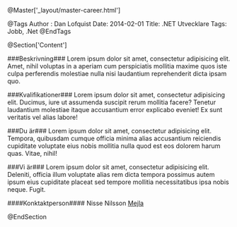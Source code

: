 @Master['_layout/master-career.html']

@Tags
Author : Dan Lofquist
Date: 2014-02-01
Title: .NET Utvecklare
Tags: Jobb, .Net
@EndTags

@Section['Content']

###Beskrivning###
Lorem ipsum dolor sit amet, consectetur adipisicing elit. Amet, nihil voluptas in a aperiam cum perspiciatis mollitia maxime quos iste culpa perferendis molestiae nulla nisi laudantium reprehenderit dicta ipsam quo.

###Kvalifikationer###
Lorem ipsum dolor sit amet, consectetur adipisicing elit. Ducimus, iure ut assumenda suscipit rerum mollitia facere? Tenetur laudantium molestiae itaque accusantium error explicabo eveniet! Ex sunt veritatis vel alias labore!

###Du är###
Lorem ipsum dolor sit amet, consectetur adipisicing elit. Tempora, quibusdam cumque officia minima alias accusantium reiciendis cupiditate voluptate eius nobis mollitia nulla quod est eos dolorem harum quas. Vitae, nihil!

###Vi är###
Lorem ipsum dolor sit amet, consectetur adipisicing elit. Deleniti, officia illum voluptate alias rem dicta tempora possimus autem ipsum eius cupiditate placeat sed tempore mollitia necessitatibus ipsa nobis neque. Fugit.

####Konktaktperson####
Nisse Nilsson [Mejla](mailto:jobba@input-consulting.se)

@EndSection